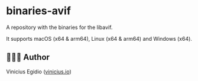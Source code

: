 # binaries-avif

A repository with the binaries for the libavif.

It supports macOS (x64 & arm64), Linux (x64 & arm64) and Windows (x64).

## 👨🏾‍💻 Author

Vinicius Egidio ([vinicius.io](http://vinicius.io))